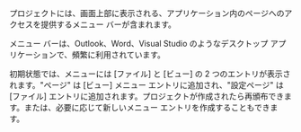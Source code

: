 ﻿プロジェクトには、画面上部に表示される、アプリケーション内のページへのアクセスを提供するメニュー バーが含まれます。

メニュー バーは、Outlook、Word、Visual Studio のようなデスクトップ アプリケーションで、頻繁に利用されています。

初期状態では、メニューには [ファイル] と [ビュー] の 2 つのエントリが表示されます。"ページ" は [ビュー] メニュー エントリに追加され、"設定ページ" は [ファイル] エントリに追加されます。プロジェクトが作成されたら再頒布できます。または、必要に応じて新しいメニュー エントリを作成することもできます。